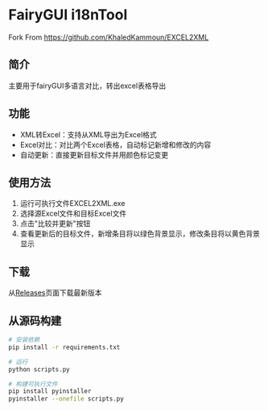 # FairyGUI i18nTool

Fork From https://github.com/KhaledKammoun/EXCEL2XML

## 简介
主要用于fairyGUI多语言对比，转出excel表格导出

## 功能
- XML转Excel：支持从XML导出为Excel格式
- Excel对比：对比两个Excel表格，自动标记新增和修改的内容
- 自动更新：直接更新目标文件并用颜色标记变更

## 使用方法
1. 运行可执行文件EXCEL2XML.exe
2. 选择源Excel文件和目标Excel文件
3. 点击"比较并更新"按钮
4. 查看更新后的目标文件，新增条目将以绿色背景显示，修改条目将以黄色背景显示

## 下载
从[Releases](链接到你的GitHub发布页面)页面下载最新版本

## 从源码构建
```bash
# 安装依赖
pip install -r requirements.txt

# 运行
python scripts.py

# 构建可执行文件
pip install pyinstaller
pyinstaller --onefile scripts.py
